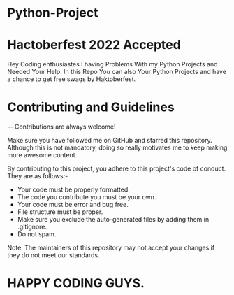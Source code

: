 # Python-Project
# Hactoberfest 2022 Accepted
Hey Coding enthusiastes I having Problems With my Python Projects and Needed Your Help.
In this Repo You can also Your Python Projects and have a chance to get free swags by Haktoberfest.

# Contributing and Guidelines
 --
Contributions are always welcome!

Make sure you have followed me on GitHub and starred this repository. Although this is not mandatory, doing so really motivates me to keep making more awesome content.

By contributing to this project, you adhere to this project's code of conduct. They are as follows:-

- Your code must be properly formatted.
- The code you contribute you must be your own.
- Your code must be error and bug free.
- File structure must be proper.
- Make sure you exclude the auto-generated files by adding them in .gitignore.
- Do not spam.

Note: The maintainers of this repository may not accept your changes if they do not meet our standards.

# HAPPY CODING GUYS.
